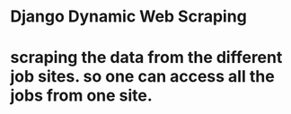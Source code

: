 <h1> Django Dynamic Web Scraping <h1>

scraping the data from the different job sites. so one can access all the jobs from one site.
